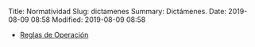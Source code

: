 Title: Normatividad
Slug: dictamenes
Summary: Dictámenes.
Date: 2019-08-09 08:58
Modified: 2019-08-09 08:58


* [Reglas de Operación](rdoseac.pdf)

